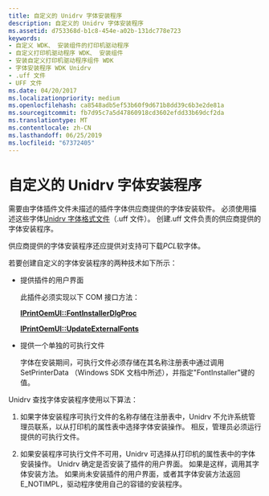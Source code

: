 ```yaml
---
title: 自定义的 Unidrv 字体安装程序
description: 自定义的 Unidrv 字体安装程序
ms.assetid: d753368d-b1c8-454e-a02b-131dc778e723
keywords:
- 自定义 WDK、 安装组件的打印机驱动程序
- 自定义打印机驱动程序 WDK、 安装组件
- 安装自定义打印机驱动程序组件 WDK
- 字体安装程序 WDK Unidrv
- .uff 文件
- UFF 文件
ms.date: 04/20/2017
ms.localizationpriority: medium
ms.openlocfilehash: ca8548adb5ef53b60f9d671b8dd39c6b3e2de81a
ms.sourcegitcommit: fb7d95c7a5d47860918cd3602efdd33b69dcf2da
ms.translationtype: MT
ms.contentlocale: zh-CN
ms.lasthandoff: 06/25/2019
ms.locfileid: "67372405"
---
```

# <a name="customized-font-installers-for-unidrv"></a>自定义的 Unidrv 字体安装程序





需要由字体插件文件未描述的插件字体供应商提供的字体安装软件。 必须使用描述这些字体[Unidrv 字体格式文件](customized-font-management.md#ddk-unidrv-font-format-files-gg)（.uff 文件）。 创建.uff 文件负责的供应商提供的字体安装程序。

供应商提供的字体安装程序还应提供对支持可下载*PCL*软字体。

若要创建自定义的字体安装程序的两种技术如下所示：

-   提供插件的用户界面

    此插件必须实现以下 COM 接口方法：

    [**IPrintOemUI::FontInstallerDlgProc**](https://docs.microsoft.com/windows-hardware/drivers/ddi/content/prcomoem/nf-prcomoem-iprintoemui-fontinstallerdlgproc)

    [**IPrintOemUI::UpdateExternalFonts**](https://docs.microsoft.com/windows-hardware/drivers/ddi/content/prcomoem/nf-prcomoem-iprintoemui-updateexternalfonts)

-   提供一个单独的可执行文件

    字体在安装期间，可执行文件必须存储在其名称注册表中通过调用 SetPrinterData （Windows SDK 文档中所述），并指定"FontInstaller"键的值。

Unidrv 查找字体安装程序使用以下算法：

1.  如果字体安装程序可执行文件的名称存储在注册表中，Unidrv 不允许系统管理员联系，以从打印机的属性表中选择字体安装操作。 相反，管理员必须运行提供的可执行文件。

2.  如果安装程序可执行文件不可用，Unidrv 可选择从打印机的属性表中的字体安装操作。 Unidrv 确定是否安装了插件的用户界面。 如果是这样，调用其字体安装方法。 如果尚未安装插件的用户界面，或者其字体安装方法返回 E\_NOTIMPL，驱动程序使用自己的容错的安装程序。

 

 




